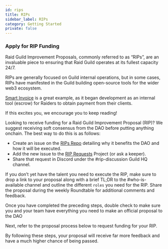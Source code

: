 ```yaml
---
id: rips
title: RIPs
sidebar_label: RIPs
category: Getting Started
private: false
---
```


### Apply for RIP Funding

Raid Guild Improvement Proposals, commonly referred to as “RIPs”, are an invaluable piece to ensuring that Raid Guild operates at its fullest capacity 24/7.

RIPs are generally focused on Guild internal operations, but in some cases, RIPs have manifested in the Guild building open-source tools for the wider web3 ecosystem.

[Smart Invoice](https://smartinvoice.xyz/) is a great example, as it began development as an internal tool (escrow) for Raiders to obtain payment from their clients.

If this excites you, we encourage you to keep reading!

Looking to receive funding for a Raid Guild Improvement Proposal (RIP)? We suggest receiving soft consensus from the DAO before putting anything onchain. The best way to do this is as follows:

- Create an issue on the [RIPs Repo](https://github.com/raid-guild/RIPs/issues/new?assignees=&labels=RIP&template=rip-request.md&title=) detailing why it benefits the DAO and how it will be executed.
- Add the new issue to the [RIP Requests](https://github.com/raid-guild/RIPs/projects/1) Project (or ask a keeper).
- Share that request in Discord under the <span class='channels'>#rip-discussion</span> Guild HQ channel.

If you don’t yet have the talent you need to execute the RIP, make sure to drop a link to your proposal along with a brief TL;DR to the <span class='channels'>#who-is-available</span> channel and outline the different `roles` you need for the RIP. Share the proposal during the weekly Roundtable for additional comments and feedback.

Once you have completed the preceding steps, double check to make sure you and your team have everything you need to make an official proposal to the DAO

Next, refer to the proposal process below to request funding for your RIP.

By following these steps, your proposal will receive far more feedback and have a much higher chance of being passed.
